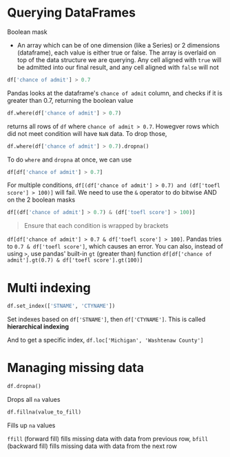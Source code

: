 # Querying DataFrames

Boolean mask

- An array which can be of one dimension (like a Series) or 2 dimensions (dataframe), each value is either true or false. The array is overlaid on top of the data structure we are querying. Any cell aligned with `true` will be admitted into our final result, and any cell aligned with `false` will not

```py
df['chance of admit'] > 0.7
```

Pandas looks at the dataframe's `chance of admit` column, and checks if it is greater than 0.7, returning the boolean value

```py
df.where(df['chance of admit'] > 0.7)
```

returns all rows of `df` where `chance of admit > 0.7`. Howegver rows which did not meet condition will have `NaN` data. To drop those,

```py
df.where(df['chance of admit'] > 0.7).dropna()
```

To do `where` and `dropna` at once, we can use

```py
df[df['chance of admit'] > 0.7]
```

For multiple conditions, `df[(df['chance of admit'] > 0.7) and (df['toefl score'] > 100)]` will fail. We need to use the `&` operator to do bitwise AND on the 2 boolean masks

```py
df[(df['chance of admit'] > 0.7) & (df['toefl score'] > 100)]
```

> Ensure that each condition is wrapped by brackets

`df[df['chance of admit'] > 0.7 & df['toefl score'] > 100]`. Pandas tries to `0.7 & df['toefl score']`, which causes an error. You can also, instead of using `>`, use pandas' built-in `gt` (greater than) function `df[df['chance of admit'].gt(0.7) & df['toefl score'].gt(100)]`

# Multi indexing

```py
df.set_index(['STNAME', 'CTYNAME'])
```

Set indexes based on `df['STNAME']`, then `df['CTYNAME']`. This is called **hierarchical indexing**

And to get a specific index, `df.loc['Michigan', 'Washtenaw County']`

# Managing missing data

```py
df.dropna()
```

Drops all `na` values

```py
df.fillna(value_to_fill)
```

Fills up `na` values

`ffill` (forward fill) fills missing data with data from previous row,
`bfill` (backward fill) fills missing data with data from the next row
